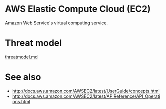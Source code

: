 # AWS Elastic Compute Cloud (EC2)

Amazon Web Service's virtual computing service.

# Threat model

[threatmodel.md](threatmodel.md)

# See also

* http://docs.aws.amazon.com/AWSEC2/latest/UserGuide/concepts.html
* http://docs.aws.amazon.com/AWSEC2/latest/APIReference/API_Operations.html
